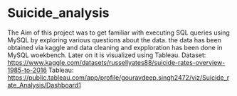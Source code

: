 # Suicide_analysis
The Aim of this project was to get familiar with executing SQL queries using MySQL by exploring various questions about the data.
the data has been obtained via kaggle and data cleaning and expploration has been done in MySQL woekbench. Later on it is visualized using Tableau.
Dataset: https://www.kaggle.com/datasets/russellyates88/suicide-rates-overview-1985-to-2016
Tableau: https://public.tableau.com/app/profile/gouravdeep.singh2472/viz/Suicide_rate_Analysis/Dashboard1 
